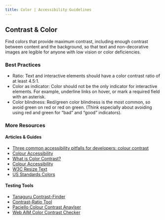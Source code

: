 ```yaml
---
title: Color | Accessibility Guidelines
---
```

## Contrast &amp; Color

Find colors that provide maximum contrast, including enough contrast between content and the background, so that text and non-decorative images are legible for anyone with low vision or color deficiencies.

### Best Practices
* <span class="text-bold">Ratio</span>: Text and interactive elements should have a color contrast ratio of at least 4.5:1.
* <span class="text-bold">Color as indicator</span>: Color should not be the only indicator for interactive elements. For example, underline links on hover, or mark a required field with an asterisk.
* <span class="text-bold">Color blindness</span>: Red/green color blindness is the most common, so avoid green on red or red on green. (Think especially about avoiding using red and green for “bad” and “good” indicators).


### More Resources
#### Articles &amp; Guides
* <a href="http://simplyaccessible.com/article/pitfalls-colour-contrast/">Three common accessibility pitfalls for developers: colour contrast</a>
* <a href="https://24ways.org/2012/colour-accessibility/">Colour Accessibility</a>
* <a href='http://a11yproject.com/posts/what-is-color-contrast'>What is Color Contrast?</a>
* <a href='https://24ways.org/2012/colour-accessibility/'>Colour Accessibility</a>
* <a href='https://www.w3.org/TR/UNDERSTANDING-WCAG20/visual-audio-contrast-scale.html'>W3C Resize Text</a>
* <a href='https://standards.usa.gov/visual-style/#colors'>US Standards Colors</a>

#### Testing Tools
* <a href='http://contrast-finder.tanaguru.com/'>Tanaguru Contrast-Finder</a>
* <a href='http://leaverou.github.io/contrast-ratio/'>Contrast-Ratio Tool</a>
* <a href='https://www.paciellogroup.com/resources/contrastanalyser/'>Paciello Colour Contrast Anaylser</a>
* <a href='http://webaim.org/resources/contrastchecker/'>Web AIM Color Contrast Checker</a>
